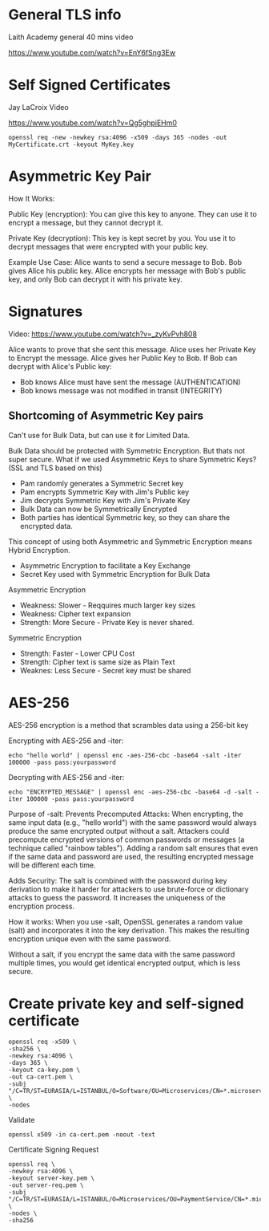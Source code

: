 # General TLS info

Laith Academy general 40 mins video

https://www.youtube.com/watch?v=EnY6fSng3Ew

# Self Signed Certificates

Jay LaCroix Video

https://www.youtube.com/watch?v=Qg5ghpiEHm0

```
openssl req -new -newkey rsa:4096 -x509 -days 365 -nodes -out MyCertificate.crt -keyout MyKey.key
```

# Asymmetric Key Pair

How It Works:

Public Key (encryption): You can give this key to anyone. They can use it to encrypt a message, but they cannot decrypt it.

Private Key (decryption): This key is kept secret by you. You use it to decrypt messages that were encrypted with your public key.

Example Use Case:
Alice wants to send a secure message to Bob. Bob gives Alice his public key. Alice encrypts her message with Bob's public key, and only Bob can decrypt it with his private key.

# Signatures

Video: https://www.youtube.com/watch?v=_zyKvPvh808

Alice wants to prove that she sent this message. Alice uses her Private Key to Encrypt the message. Alice gives her Public Key to Bob. If Bob can decrypt with Alice's Public key:

* Bob knows Alice must have sent the message (AUTHENTICATION)
* Bob knows message was not modified in transit (INTEGRITY)

## Shortcoming of Asymmetric Key pairs

Can't use for Bulk Data, but can use it for Limited Data.

Bulk Data should be protected with Symmetric Encryption. But thats not super secure. 
What if we used Asymmetric Keys to share Symmetric Keys? (SSL and TLS based on this)

* Pam randomly generates a Symmetric Secret key
* Pam encrypts Symmetric Key with Jim's Public key
* Jim decrypts Symmetric Key with Jim's Private Key
* Bulk Data can now be Symmetrically Encrypted
* Both parties has identical Symmetric key, so they can share the encrypted data.

This concept of using both Asymmetric and Symmetric Encryption means Hybrid Encryption.

* Asymmetric Encryption to facilitate a Key Exchange
* Secret Key used with Symmetric Encryption for Bulk Data

Asymmetric Encryption

* Weakness: Slower - Reqquires much larger key sizes
* Weakness: Cipher text expansion
* Strength: More Secure - Private Key is never shared.

Symmetric Encryption

* Strength: Faster - Lower CPU Cost
* Strength: Cipher text is same size as Plain Text
* Weaknes: Less Secure - Secret key must be shared

# AES-256 
AES-256 encryption is a method that scrambles data using a 256-bit key

Encrypting with AES-256 and -iter:

```
echo "hello world" | openssl enc -aes-256-cbc -base64 -salt -iter 100000 -pass pass:yourpassword
```

Decrypting with AES-256 and -iter:

```
echo "ENCRYPTED_MESSAGE" | openssl enc -aes-256-cbc -base64 -d -salt -iter 100000 -pass pass:yourpassword
```

<p>Purpose of -salt:
Prevents Precomputed Attacks: When encrypting, the same input data (e.g., "hello world") with the same password would always produce the same encrypted output without a salt. Attackers could precompute encrypted versions of common passwords or messages (a technique called "rainbow tables"). Adding a random salt ensures that even if the same data and password are used, the resulting encrypted message will be different each time.

Adds Security: The salt is combined with the password during key derivation to make it harder for attackers to use brute-force or dictionary attacks to guess the password. It increases the uniqueness of the encryption process.

How it works:
When you use -salt, OpenSSL generates a random value (salt) and incorporates it into the key derivation. This makes the resulting encryption unique even with the same password.

Without a salt, if you encrypt the same data with the same password multiple times, you would get identical encrypted output, which is less secure.
</p>

# Create private key and self-signed certificate

```
openssl req -x509 \
-sha256 \
-newkey rsa:4096 \
-days 365 \
-keyout ca-key.pem \
-out ca-cert.pem \
-subj "/C=TR/ST=EURASIA/L=ISTANBUL/O=Software/OU=Microservices/CN=*.microservices.dev/emailAddress=test@test.com" \
-nodes
```

Validate

```
openssl x509 -in ca-cert.pem -noout -text
```

Certificate Signing Request

```
openssl req \
-newkey rsa:4096 \
-keyout server-key.pem \
-out server-req.pem \
-subj "/C=TR/ST=EURASIA/L=ISTANBUL/O=Microservices/OU=PaymentService/CN=*.microservices.dev/emailAddress=test@test.com" \
-nodes \
-sha256
```
